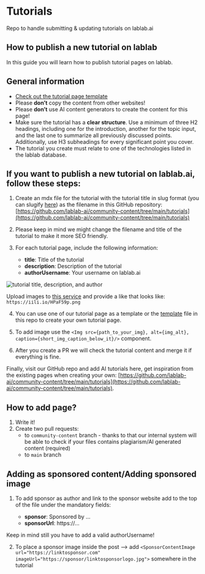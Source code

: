 # Tutorials

Repo to handle submitting & updating tutorials on lablab.ai

## How to publish a new tutorial on lablab

In this guide you will learn how to publish tutorial pages on lablab.

## General information

- [Check out the tutorial page template](https://github.com/lablab-ai/community-content/tree/main/tutorials/template.mdx)
- Please **don’t** copy the content from other websites!
- Please **don’t** use AI content generators to create the content for this page!
- Make sure the tutorial has a **clear structure**. Use a minimum of three H2 headings, including one for the introduction, another for the topic input, and the last one to summarize all previously discussed points. Additionally, use H3 subheadings for every significant point you cover.
- The tutorial you create must relate to one of the technologies listed in the lablab database.

## If you want to publish a new tutorial on lablab.ai, follow these steps:

1. Create an mdx file for the tutorial with the tutorial title in slug format (you can slugify [here](https://slugify.online/)) as the filename in this GitHub repository: [https://github.com/lablab-ai/community-content/tree/main/tutorials](https://github.com/lablab-ai/community-content/tree/main/tutorials)

2. Please keep in mind we might change the filename and title of the tutorial to make it more SEO friendly.

3. For each tutorial page, include the following information:
   - **title**: Title of the tutorial
   - **description**: Description of the tutorial
   - **authorUsername**: Your username on lablab.ai

<Img src="https://imagedelivery.net/K11gkZF3xaVyYzFESMdWIQ/1f01d403-aa8b-43fd-0a0f-e7f5ee3e8b00/full" alt="tutorial title, description, and author"/>

Upload images to [this service](https://freeimage.host/) and provide a like that looks like: `https://iili.io/HPaF59p.png`

4. You can use one of our tutorial page as a template or the [template](https://github.com/lablab-ai/community-content/tree/main/tutorials/template.mdx) file in this repo to create your own tutorial page.
5. To add image use the `<Img src={path_to_your_img}, alt={img_alt}, caption={short_img_caption_below_it}/>` component.

6. After you create a PR we will check the tutorial content and merge it if everything is fine.

Finally, visit our GitHub repo and add AI tutorials here, get inspiration from the existing pages when creating your own: [https://github.com/lablab-ai/community-content/tree/main/tutorials](https://github.com/lablab-ai/community-content/tree/main/tutorials).

## How to add page?

1. Write it!
2. Create two pull requests:
   - to `community-content` branch - thanks to that our internal system will be able to check if your files contains plagiarism/AI generated content (required)
   - to `main` branch

## Adding as sponsored content/Adding sponsored image

1. To add sponsor as author and link to the sponsor website add to the top of the file under the mandatory fields:

   - **sponsor**: Sponsored by ...
   - **sponsorUrl**: https://...

Keep in mind still you have to add a valid authorUsername!

2. To place a sponsor image inside the post --> add `<SponsorContentImage url="https://linktosponsor.com" imageUrl="https://sponsor/linktosponsorlogo.jpg">` somewhere in the tutorial
